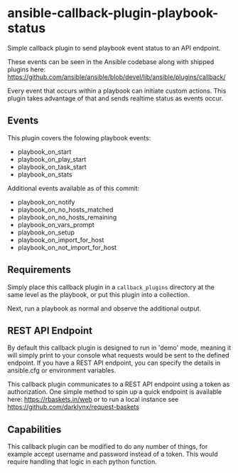 # ansible-callback-plugin-playbook-status
Simple callback plugin to send playbook event status to an API endpoint. 

These events can be seen in the Ansible codebase along with shipped plugins here: https://github.com/ansible/ansible/blob/devel/lib/ansible/plugins/callback/

Every event that occurs within a playbook can initiate custom actions. This plugin takes advantage of that and sends realtime status as events occur. 

## Events

This plugin covers the folowing playbook events:

* playbook_on_start
* playbook_on_play_start
* playbook_on_task_start
* playbook_on_stats

Additional events available as of this commit:

* playbook_on_notify
* playbook_on_no_hosts_matched
* playbook_on_no_hosts_remaining
* playbook_on_vars_prompt
* playbook_on_setup
* playbook_on_import_for_host
* playbook_on_not_import_for_host

## Requirements

Simply place this callback plugin in a `callback_plugins` directory at the same level as the playbook, or put this plugin into a collection.

Next, run a playbook as normal and observe the additional output.

## REST API Endpoint

By default this callback plugin is designed to run in 'demo' mode, meaning it will simply print to your console what requests would be sent to the defined endpoint. If you have a REST API endpoint, you can specify the details in ansible.cfg or environment variables.

This callback plugin communicates to a REST API endpoint using a token as authorization. One simple method to spin up a quick endpoint is available here: https://rbaskets.in/web or to run a local instance see https://github.com/darklynx/request-baskets

## Capabilities

This callback plugin can be modified to do any number of things, for example accept username and password instead of a token. This would require handling that logic in each python function. 
